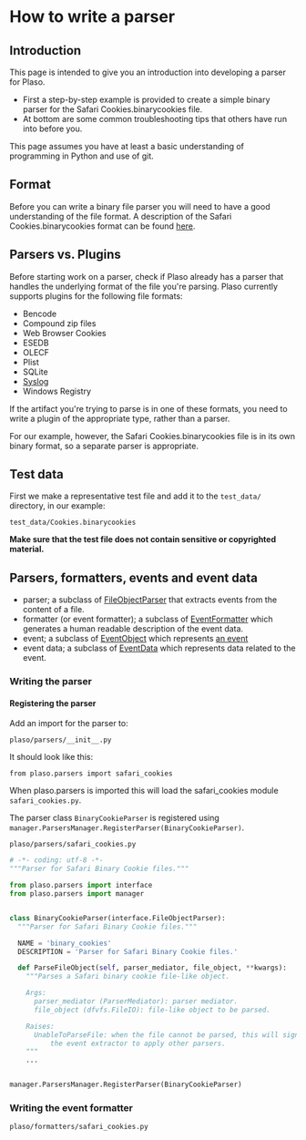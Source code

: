 # How to write a parser

## Introduction
This page is intended to give you an introduction into developing a parser for 
Plaso.

* First a step-by-step example is provided to create a simple binary parser 
for the Safari Cookies.binarycookies file.
* At bottom are some common troubleshooting tips that others have run into 
before you.

This page assumes you have at least a basic understanding of programming in 
Python and use of git.

## Format

Before you can write a binary file parser you will need to have a good 
understanding of the file format. A description of the 
Safari Cookies.binarycookies format can be found 
[here](https://github.com/libyal/dtformats/blob/master/documentation/Safari%20Cookies.asciidoc).

## Parsers vs. Plugins
Before starting work on a parser, check if Plaso already has a parser that 
handles the underlying format of the file you're parsing. Plaso currently 
supports plugins for the following file formats:
* Bencode
* Compound zip files
* Web Browser Cookies
* ESEDB
* OLECF
* Plist
* SQLite
* [Syslog](How-to-write-a-Syslog-plugin.md)
* Windows Registry

If the artifact you're trying to parse is in one of these formats, you need to 
write a plugin of the appropriate type, rather than a parser.

For our example, however, the Safari Cookies.binarycookies file is in its own 
binary format, so a separate parser is appropriate.

## Test data

First we make a representative test file and add it to the `test_data/` 
directory, in our example:
```
test_data/Cookies.binarycookies
```

**Make sure that the test file does not contain sensitive or copyrighted 
material.**

## Parsers, formatters, events and event data

* parser; a subclass of [FileObjectParser](../api/plaso.parsers.html#plaso.parsers.interface.FileObjectParser)
 that extracts events from the content of a file.
* formatter (or event formatter); a subclass of 
[EventFormatter](../api/plaso.formatters.html#plaso.formatters.interface.EventFormatter) which generates a human readable 
description of the event data. 
* event; a subclass of [EventObject](../api/plaso.containers.html#plaso.containers.events.EventObject) which represents 
[an event](Scribbles-about-events.md#what-is-an-event)
* event data; a subclass of [EventData](../api/plaso.containers.html#plaso.containers.events.EventData) which represents 
data related to the event.

### Writing the parser

#### Registering the parser

Add an import for the parser to:
```
plaso/parsers/__init__.py
```
It should look like this:
```
from plaso.parsers import safari_cookies
```

When plaso.parsers is imported this will load the safari_cookies module 
`safari_cookies.py`.

The parser class `BinaryCookieParser` is registered using 
`manager.ParsersManager.RegisterParser(BinaryCookieParser)`.

```
plaso/parsers/safari_cookies.py
```

~~~~python
# -*- coding: utf-8 -*-
"""Parser for Safari Binary Cookie files."""

from plaso.parsers import interface
from plaso.parsers import manager


class BinaryCookieParser(interface.FileObjectParser):
  """Parser for Safari Binary Cookie files."""

  NAME = 'binary_cookies'
  DESCRIPTION = 'Parser for Safari Binary Cookie files.'

  def ParseFileObject(self, parser_mediator, file_object, **kwargs):
    """Parses a Safari binary cookie file-like object.

    Args:
      parser_mediator (ParserMediator): parser mediator.
      file_object (dfvfs.FileIO): file-like object to be parsed.

    Raises:
      UnableToParseFile: when the file cannot be parsed, this will signal
          the event extractor to apply other parsers.
    """
    ...


manager.ParsersManager.RegisterParser(BinaryCookieParser)
~~~~

### Writing the event formatter

```
plaso/formatters/safari_cookies.py
```